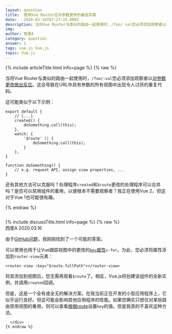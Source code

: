 ```yaml
---
layout: question
title:  使用Vue Router应对参数更改的最佳实践
date:   2020-03-16T07:27:15.000Z
description: 当将Vue Router与类似的路由一起使用时，/foo/ val您必须添加观察者以对参数更改做出反应。这会导致在URL中具有参数的所有视图中出现令人讨厌...
img: 
author: 西里A
category: question
answer: 1
tags: vue.js Vue.js
topic: Vue.js
---
```

<div class="article-root">
  <div class="article">
    {% include articleTitle.html info=page %}
    {% raw %}
    <div class="article-content"><p><font style="vertical-align: inherit;"><font style="vertical-align: inherit;">当将Vue Router与类似的路由一起使用时，</font></font><code>/foo/:val</code><font style="vertical-align: inherit;"><font style="vertical-align: inherit;">您必须添加观察者以</font></font><a href="https://router.vuejs.org/en/essentials/dynamic-matching.html#reacting-to-params-changes" rel="noreferrer"><font style="vertical-align: inherit;"><font style="vertical-align: inherit;">对参数更改做出反应</font></font></a><font style="vertical-align: inherit;"><font style="vertical-align: inherit;">。</font><font style="vertical-align: inherit;">这会导致在URL中具有参数的所有视图中出现令人讨厌的重复代码。</font></font></p>

<p><font style="vertical-align: inherit;"><font style="vertical-align: inherit;">这可能类似于以下示例：</font></font></p>

<pre><code>export default {<font></font>
    // [...]<font></font>
    created() {<font></font>
        doSomething.call(this);<font></font>
    },<font></font>
    watch: {<font></font>
        '$route' () {<font></font>
            doSomething.call(this);<font></font>
        }<font></font>
    },<font></font>
}<font></font>
<font></font>
function doSomething() {<font></font>
    // e.g. request API, assign view properties, ...<font></font>
}<font></font>
</code></pre>

<p><font style="vertical-align: inherit;"><font style="vertical-align: inherit;">还有其他方法可以克服吗？</font><font style="vertical-align: inherit;">处理程序</font></font><code>created</code><font style="vertical-align: inherit;"><font style="vertical-align: inherit;">和</font></font><code>$route</code><font style="vertical-align: inherit;"><font style="vertical-align: inherit;">更改</font><font style="vertical-align: inherit;">的处理程序</font><font style="vertical-align: inherit;">可以合并吗？</font><font style="vertical-align: inherit;">是否可以禁用组件的重用，以便根本不需要观察者？</font><font style="vertical-align: inherit;">我正在使用Vue 2，但这对于Vue 1也可能很有趣。</font></font></p></div>
    {% endraw %}
  </div>
  <p style="height: 0;width:0;overflow: hidden;"> 第1803篇《使用Vue Router应对参数更改的最佳实践》来自Winter(https://github.com/aiyld/aiyld.github.io)的站点</p>
  <div class="discuss-wrapper">
    {% include discussTitle.html info=page %}
    {% raw %}
    <div class="discuss-item">
        <div class="discuss-parent">
          <div class="discuss-meta">
            <span class="discuss-user">西里A</span>
            <span class="discuss-time">2020.03.16</span>
          </div>
          <div class="discuss-comment"><p><font style="vertical-align: inherit;"><font style="vertical-align: inherit;">由于</font></font><a href="https://github.com/vuejs/vue-router/issues/474#issuecomment-254252898" rel="noreferrer"><font style="vertical-align: inherit;"><font style="vertical-align: inherit;">GitHub问题</font></font></a><font style="vertical-align: inherit;"><font style="vertical-align: inherit;">，我刚刚找到了一个可能的答案</font><font style="vertical-align: inherit;">。</font></font></p>

<p><font style="vertical-align: inherit;"><font style="vertical-align: inherit;">可以使用</font><font style="vertical-align: inherit;">也用于</font><font style="vertical-align: inherit;">让Vue跟踪视图中的更改</font><font style="vertical-align: inherit;">的</font></font><a href="https://vuejs.org/guide/list.html#key" rel="noreferrer"><code>key</code><font style="vertical-align: inherit;"><font style="vertical-align: inherit;">属性</font></font></a><font style="vertical-align: inherit;"></font><code>v-for</code><font style="vertical-align: inherit;"><font style="vertical-align: inherit;">。</font><font style="vertical-align: inherit;">为此，您必须将属性添加到</font></font><code>router-view</code><font style="vertical-align: inherit;"><font style="vertical-align: inherit;">元素：</font></font></p>

<pre><code>&lt;router-view :key="$route.fullPath"&gt;&lt;/router-view&gt;
</code></pre>

<p><font style="vertical-align: inherit;"><font style="vertical-align: inherit;">将其添加到视图后，您无需再观看</font></font><code>$route</code><font style="vertical-align: inherit;"><font style="vertical-align: inherit;">了。</font><font style="vertical-align: inherit;">相反，Vue.js将创建该组件的全新实例，并调用</font></font><code>created</code><font style="vertical-align: inherit;"><font style="vertical-align: inherit;">回调。</font></font></p>

<p><font style="vertical-align: inherit;"><font style="vertical-align: inherit;">但是，这是一个全有或全无的解决方案。</font><font style="vertical-align: inherit;">在我当前正在开发的小型应用程序上，它似乎运行良好。</font><font style="vertical-align: inherit;">但这可能会影响其他应用程序的性能。</font><font style="vertical-align: inherit;">如果您确实只想仅对某些路由禁用视图的重用，则可以查看</font><a href="https://github.com/vuejs/vue-router/issues/474#issuecomment-258139659" rel="noreferrer"><font style="vertical-align: inherit;">根据route</font></a><font style="vertical-align: inherit;">设置</font></font><code>key</code><font style="vertical-align: inherit;"><font style="vertical-align: inherit;">的值</font><font style="vertical-align: inherit;">。</font><font style="vertical-align: inherit;">但是我真的不喜欢这种方法。</font></font><a href="https://github.com/vuejs/vue-router/issues/474#issuecomment-258139659" rel="noreferrer"><font style="vertical-align: inherit;"></font></a><font style="vertical-align: inherit;"></font></p></div>
        </div>
        
      </div>
    {% endraw %}
  </div>
<div>
